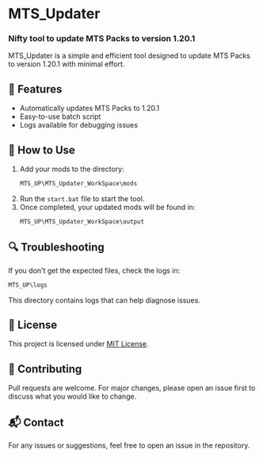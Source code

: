 # MTS_Updater

### Nifty tool to update MTS Packs to version 1.20.1

MTS_Updater is a simple and efficient tool designed to update MTS Packs to version 1.20.1 with minimal effort.

## 🚀 Features
- Automatically updates MTS Packs to 1.20.1
- Easy-to-use batch script
- Logs available for debugging issues

## 📌 How to Use

1. Add your mods to the directory:
   ```bash
   MTS_UP\MTS_Updater_WorkSpace\mods
   ```
2. Run the `start.bat` file to start the tool.
3. Once completed, your updated mods will be found in:
   ```bash
   MTS_UP\MTS_Updater_WorkSpace\output
   ```

## 🔍 Troubleshooting
If you don't get the expected files, check the logs in:
```bash
MTS_UP\logs
```
This directory contains logs that can help diagnose issues.

## 📜 License
This project is licensed under [MIT License](LICENSE).

## 🤝 Contributing
Pull requests are welcome. For major changes, please open an issue first to discuss what you would like to change.

## 📬 Contact
For any issues or suggestions, feel free to open an issue in the repository.

